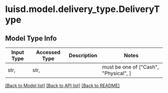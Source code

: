 # luisd.model.delivery_type.DeliveryType

## Model Type Info
Input Type | Accessed Type | Description | Notes
------------ | ------------- | ------------- | -------------
str,  | str,  |  | must be one of ["Cash", "Physical", ] 

[[Back to Model list]](../../README.md#documentation-for-models) [[Back to API list]](../../README.md#documentation-for-api-endpoints) [[Back to README]](../../README.md)

